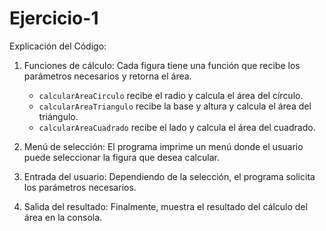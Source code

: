 # Ejercicio-1

Explicación del Código:
1. Funciones de cálculo: Cada figura tiene una función que recibe los parámetros necesarios y retorna el área.
   - `calcularAreaCirculo` recibe el radio y calcula el área del círculo.
   - `calcularAreaTriangulo` recibe la base y altura y calcula el área del triángulo.
   - `calcularAreaCuadrado` recibe el lado y calcula el área del cuadrado.

2. Menú de selección: El programa imprime un menú donde el usuario puede seleccionar la figura que desea calcular.

3. Entrada del usuario: Dependiendo de la selección, el programa solicita los parámetros necesarios.

4. Salida del resultado: Finalmente, muestra el resultado del cálculo del área en la consola. 
